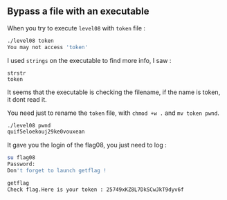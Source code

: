## Bypass a file with an executable

When you try to execute ``level08`` with ``token`` file :
```bash
./level08 token
You may not access 'token'
```

I used ``strings`` on the executable to find more info, I saw :

```
strstr
token
```

It seems that the executable is checking the filename, if the name is token, it dont read it.

You need just to rename the ``token`` file, with ``chmod +w .`` and ``mv token pwnd``.

```bash
./level08 pwnd
quif5eloekouj29ke0vouxean
```

It gave you the login of the flag08, you just need to log :

```bash
su flag08
Password: 
Don't forget to launch getflag !
```
```bash
getflag
Check flag.Here is your token : 25749xKZ8L7DkSCwJkT9dyv6f
```
